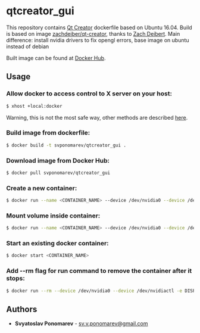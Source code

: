 # qtcreator_gui
This repository contains [Qt Creator][1] dockerfile based on Ubuntu 16.04.
Build is based on image [zachdeiber/qt-creator][2], thanks to [Zach Deibert][3].
Main difference: install nvidia drivers to fix opengl errors, base image on ubuntu instead of debian

Built image can be found at [Docker Hub][4].

## Usage
### Allow docker to access control to X server on your host:
```sh
$ xhost +local:docker
```
Warning, this is not the most safe way, other methods are described [here][5].
### Build image from dockerfile:
```sh
$ docker build -t svponomarev/qtcreator_gui .
```
### Download image from Docker Hub:
```sh
$ docker pull svponomarev/qtcreator_gui
```
### Create a new container:
```sh
$ docker run --name <CONTAINER_NAME> --device /dev/nvidia0 --device /dev/nvidiactl -e DISPLAY=$DISPLAY -v /tmp:/tmp svponomarev/qtcreator_gui qtcreator
```
### Mount volume inside container:
```sh
$ docker run --name <CONTAINER_NAME> --device /dev/nvidia0 --device /dev/nvidiactl -e DISPLAY=$DISPLAY -v <YOUR_DIRECTORY>:<CONTAINER_DIRECTORY> svponomarev/qtcreator_gui qtcreator
``` 
### Start an existing docker container:
```sh
$ docker start <CONTAINER_NAME>
```
### Add --rm flag for run command to remove the container after it stops:
```sh
$ docker run --rm --device /dev/nvidia0 --device /dev/nvidiactl -e DISPLAY=$DISPLAY -v /tmp:/tmp svponomarev/qtcreator_gui qtcreator
``` 
## Authors

* **Svyatoslav Ponomarev** - sv.v.ponomarev@gmail.com

[1]: https://www.qt.io/ide/
[2]: https://hub.docker.com/r/zachdeibert/qt-creator/
[3]: https://github.com/zachdeibert/docker-images/tree/master/IDEs/QtCreator
[4]: https://hub.docker.com/r/svponomarev/qtcreator_gui/
[5]: http://wiki.ros.org/docker/Tutorials/GUI
